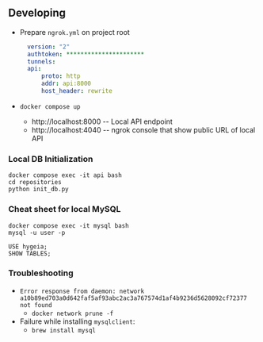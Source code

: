 ## Developing

- Prepare `ngrok.yml` on project root
  ```yaml
    version: "2"
    authtoken: **********************
    tunnels:
    api:
        proto: http
        addr: api:8000
        host_header: rewrite
  ```

- `docker compose up`
  - http://localhost:8000 -- Local API endpoint
  - http://localhost:4040 -- ngrok console that show public URL of local API


### Local DB Initialization

```
docker compose exec -it api bash
cd repositories
python init_db.py
```

### Cheat sheet for local MySQL
```
docker compose exec -it mysql bash
mysql -u user -p
```
```
USE hygeia;
SHOW TABLES;

```

### Troubleshooting
- `Error response from daemon: network a10b89ed703a0d642faf5af93abc2ac3a767574d1af4b9236d5628092cf72377 not found`
  - `docker network prune -f`
- Failure while installing `mysqlclient`:
  - `brew install mysql` 
